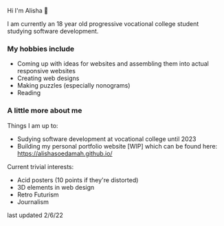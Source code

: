Hi I'm Alisha 👾 <br>

I am currently an 18 year old progressive vocational college student studying software development. 

### My hobbies include

- Coming up with ideas for websites and assembling them into actual responsive websites
- Creating web designs
- Making puzzles (especially nonograms) 
- Reading

### A little more about me 

Things I am up to:
- Sudying software development at vocational college until 2023
- Building my personal portfolio website [WIP] which can be found here: https://alishasoedamah.github.io/

Current trivial interests:
- Acid posters (10 points if they're distorted)
- 3D elements in web design
- Retro Futurism
- Journalism

last updated 2/6/22
